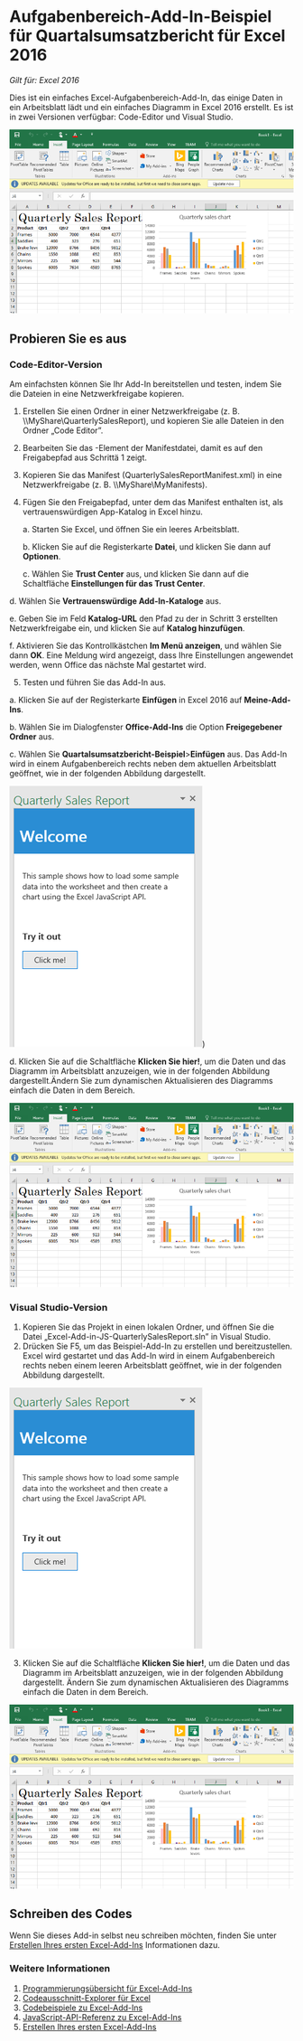# Aufgabenbereich-Add-In-Beispiel für Quartalsumsatzbericht für Excel 2016

_Gilt für: Excel 2016_

Dies ist ein einfaches Excel-Aufgabenbereich-Add-In, das einige Daten in ein Arbeitsblatt lädt und ein einfaches Diagramm in Excel 2016 erstellt. Es ist in zwei Versionen verfügbar: Code-Editor und Visual Studio.

![Quartalsumsatzbericht-Beispiel](../images/QuarterlySalesReport_report.PNG)

## Probieren Sie es aus
### Code-Editor-Version

Am einfachsten können Sie Ihr Add-In bereitstellen und testen, indem Sie die Dateien in eine Netzwerkfreigabe kopieren.

1.  Erstellen Sie einen Ordner in einer Netzwerkfreigabe (z. B. \\\MyShare\QuarterlySalesReport), und kopieren Sie alle Dateien in den Ordner „Code Editor”. 
2.  Bearbeiten Sie das <SourceLocation>-Element der Manifestdatei, damit es auf den Freigabepfad aus Schrittä 1 zeigt. 
3.  Kopieren Sie das Manifest (QuarterlySalesReportManifest.xml) in eine Netzwerkfreigabe (z. B. \\\MyShare\MyManifests).
4.  Fügen Sie den Freigabepfad, unter dem das Manifest enthalten ist, als vertrauenswürdigen App-Katalog in Excel hinzu.

    a. Starten Sie Excel, und öffnen Sie ein leeres Arbeitsblatt.  
    
    b. Klicken Sie auf die Registerkarte **Datei**, und klicken Sie dann auf **Optionen**.
    
    c. Wählen Sie **Trust Center** aus, und klicken Sie dann auf die Schaltfläche **Einstellungen für das Trust Center**.
    
  d. Wählen Sie **Vertrauenswürdige Add-In-Kataloge** aus.
    
  e. Geben Sie im Feld **Katalog-URL** den Pfad zu der in Schritt 3 erstellten Netzwerkfreigabe ein, und klicken Sie auf **Katalog hinzufügen**.
    
   f. Aktivieren Sie das Kontrollkästchen **Im Menü anzeigen**, und wählen Sie dann **OK**. Eine Meldung wird angezeigt, dass Ihre Einstellungen angewendet werden, wenn Office das nächste Mal gestartet wird. 
        
5.  Testen und führen Sie das Add-In aus. 

  a. Klicken Sie auf der Registerkarte **Einfügen** in Excel 2016 auf **Meine-Add-Ins**. 
    
  b. Wählen Sie im Dialogfenster **Office-Add-Ins** die Option **Freigegebener Ordner** aus.
    
  c. Wählen Sie **Quartalsumsatzbericht-Beispiel**>**Einfügen** aus. Das Add-In wird in einem Aufgabenbereich rechts neben dem aktuellen Arbeitsblatt geöffnet, wie in der folgenden Abbildung dargestellt. 
        
  ![Quartalsumsatzbericht-Beispiel](../images/QuarterlySalesReport_taskpane.PNG))

  d. Klicken Sie auf die Schaltfläche **Klicken Sie hier!**, um die Daten und das Diagramm im Arbeitsblatt anzuzeigen, wie in der folgenden Abbildung dargestellt.Ändern Sie zum dynamischen Aktualisieren des Diagramms einfach die Daten in dem Bereich. 
        
  ![Quartalsumsatzbericht-Beispiel](../images/QuarterlySalesReport_report.PNG)

### Visual Studio-Version
1.  Kopieren Sie das Projekt in einen lokalen Ordner, und öffnen Sie die Datei „Excel-Add-in-JS-QuarterlySalesReport.sln” in Visual Studio.
2.  Drücken Sie F5, um das Beispiel-Add-In zu erstellen und bereitzustellen. Excel wird gestartet und das Add-In wird in einem Aufgabenbereich rechts neben einem leeren Arbeitsblatt geöffnet, wie in der folgenden Abbildung dargestellt. 
        
  ![Quartalsumsatzbericht-Beispiel](../images/QuarterlySalesReport_taskpane.PNG)

3. Klicken Sie auf die Schaltfläche **Klicken Sie hier!**, um die Daten und das Diagramm im Arbeitsblatt anzuzeigen, wie in der folgenden Abbildung dargestellt. Ändern Sie zum dynamischen Aktualisieren des Diagramms einfach die Daten in dem Bereich. 
        
  ![Quartalsumsatzbericht-Beispiel](../images/QuarterlySalesReport_report.PNG)
        
## Schreiben des Codes

Wenn Sie dieses Add-in selbst neu schreiben möchten, finden Sie unter [Erstellen Ihres ersten Excel-Add-Ins](https://github.com/OfficeDev/office-js-docs/blob/master/excel/build-your-first-excel-add-in.md) Informationen dazu.


### Weitere Informationen


1.  [Programmierungsübersicht für Excel-Add-Ins](https://github.com/OfficeDev/office-js-docs/blob/master/excel/excel-add-ins-programming-overview.md)
2.  [Codeausschnitt-Explorer für Excel](http://officesnippetexplorer.azurewebsites.net/#/snippets/excel)
3.  [Codebeispiele zu Excel-Add-Ins](https://github.com/OfficeDev/office-js-docs/blob/master/excel/excel-add-ins-code-samples.md) 
4.  [JavaScript-API-Referenz zu Excel-Add-Ins](https://github.com/OfficeDev/office-js-docs/blob/master/excel/excel-add-ins-javascript-reference.md)
5.  [Erstellen Ihres ersten Excel-Add-Ins](https://github.com/OfficeDev/office-js-docs/blob/master/excel/build-your-first-excel-add-in.md)
